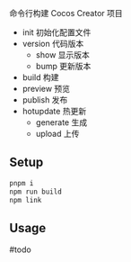 命令行构建 Cocos Creator 项目

- init 初始化配置文件
- version 代码版本
    - show 显示版本
    - bump 更新版本
- build 构建
- preview 预览
- publish 发布
- hotupdate 热更新
    - generate 生成
    - upload 上传

## Setup

```bash
pnpm i
npm run build
npm link
```

## Usage

#todo
